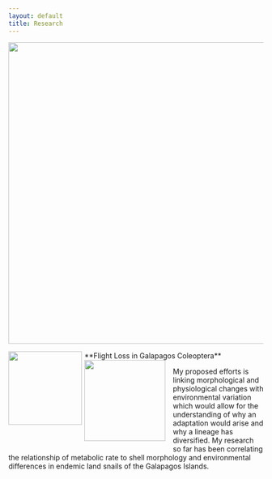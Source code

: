 ```yaml
---
layout: default
title: Research
---
```

<img style="float: left; margin: 0px 15px 15px 0px;" src="https://cloud.githubusercontent.com/assets/8633630/10418372/6035469c-700d-11e5-9309-d875f49efc7c.png" width="595" />
**Flight Loss in Galapagos Coleoptera**
<img style="float: left; margin: 0px 5px 40px 0px;" src="https://cloud.githubusercontent.com/assets/8633630/10418668/7eba9730-7016-11e5-916a-240533905437.jpg" width="145" />

<img style="float: left; margin: 0px 15px 15px 0px;" src="https://cloud.githubusercontent.com/assets/8633630/10418413/0c017026-700f-11e5-9c14-fd20ac56234b.jpg" width="160" />


My proposed efforts is linking morphological and physiological changes with environmental variation which would allow for the understanding of why an adaptation would arise and why a lineage has diversified. My research so far has been correlating the relationship of metabolic rate to shell morphology and environmental differences in endemic land snails of the Galapagos Islands.


